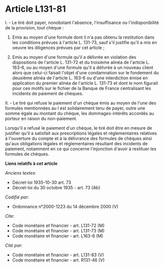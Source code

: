 # Article L131-81

I. - Le tiré doit payer, nonobstant l'absence, l'insuffisance ou l'indisponibilité de la provision, tout chèque :

1. Emis au moyen d'une formule dont il n'a pas obtenu la restitution dans les conditions prévues à l'article L. 131-73, sauf
s'il justifie qu'il a mis en oeuvre les diligences prévues par cet article ;

2. Emis au moyen d'une formule qu'il a délivrée en violation des dispositions de l'article L. 131-72 et du troisième alinéa
de l'article L. 163-6, ou au moyen d'une formule qu'il a délivrée à un nouveau client alors que celui-ci faisait l'objet
d'une condamnation sur le fondement du deuxième alinéa de l'article L. 163-6 ou d'une interdiction émise en application du
premier alinéa de l'article L. 131-73 et dont le nom figurait pour ces motifs sur le fichier de la Banque de France
centralisant les incidents de paiement de chèques.

II. - Le tiré qui refuse le paiement d'un chèque émis au moyen de l'une des formules mentionnées au I est solidairement tenu
de payer, outre une somme égale au montant du chèque, les dommages-intérêts accordés au porteur en raison du non-paiement.

Lorsqu'il a refusé le paiement d'un chèque, le tiré doit être en mesure de justifier qu'il a satisfait aux prescriptions
légales et réglementaires relatives à l'ouverture du compte et à la délivrance des formules de chèques ainsi qu'aux
obligations légales et réglementaires résultant des incidents de paiement, notamment en ce qui concerne l'injonction d'avoir
à restituer les formules de chèques.

**Liens relatifs à cet article**

_Anciens textes_:

  - Décret-loi 1935-10-30 art. 73
  - Décret-loi du 30 octobre 1935 - art. 73 (Ab)

_Codifié par_:

  - Ordonnance n°2000-1223 du 14 décembre 2000 (V)

_Cite_:

  - Code monétaire et financier - art. L131-72 (M)
  - Code monétaire et financier - art. L131-73 (M)
  - Code monétaire et financier - art. L163-6 (M)

_Cité par_:

  - Code monétaire et financier - art. L131-83 (V)
  - Code monétaire et financier - art. R131-46 (V)
